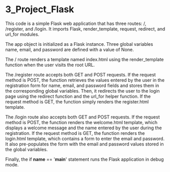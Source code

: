 # 3_Project_Flask

This code is a simple Flask web application that has three routes: /, /register, and /login. It imports Flask, render_template, request, redirect, and url_for modules.

The app object is initialized as a Flask instance. Three global variables name, email, and password are defined with a value of None.

The / route renders a template named index.html using the render_template function when the user visits the root URL.

The /register route accepts both GET and POST requests. If the request method is POST, the function retrieves the values entered by the user in the registration form for name, email, and password fields and stores them in the corresponding global variables. Then, it redirects the user to the login page using the redirect function and the url_for helper function. If the request method is GET, the function simply renders the register.html template.

The /login route also accepts both GET and POST requests. If the request method is POST, the function renders the welcome.html template, which displays a welcome message and the name entered by the user during the registration. If the request method is GET, the function renders the login.html template, which contains a form to enter the email and password. It also pre-populates the form with the email and password values stored in the global variables.

Finally, the if __name__ == '__main__' statement runs the Flask application in debug mode.
